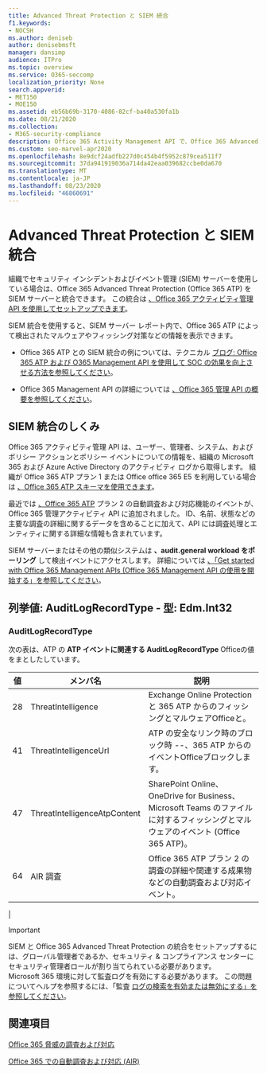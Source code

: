 ```yaml
---
title: Advanced Threat Protection と SIEM 統合
f1.keywords:
- NOCSH
ms.author: deniseb
author: denisebmsft
manager: dansimp
audience: ITPro
ms.topic: overview
ms.service: O365-seccomp
localization_priority: None
search.appverid:
- MET150
- MOE150
ms.assetid: eb56b69b-3170-4086-82cf-ba40a530fa1b
ms.date: 08/21/2020
ms.collection:
- M365-security-compliance
description: Office 365 Activity Management API で、Office 365 Advanced Threat Protection と関連する脅威イベントと組織の SIEM サーバーを統合します。
ms.custom: seo-marvel-apr2020
ms.openlocfilehash: 8e9dcf24adfb227d0c454b4f5952c879cea511f7
ms.sourcegitcommit: 37da941919036a714da42eaa039682ccbe0da670
ms.translationtype: MT
ms.contentlocale: ja-JP
ms.lasthandoff: 08/23/2020
ms.locfileid: "46860691"
---
```

# <a name="siem-integration-with-advanced-threat-protection"></a>Advanced Threat Protection と SIEM 統合

組織でセキュリティ インシデントおよびイベント管理 (SIEM) サーバーを使用している場合は、Office 365 Advanced Threat Protection (Office 365 ATP) を SIEM サーバーと統合できます。 この統合は [、Office 365 アクティビティ管理 API を使用してセットアップできます](https://docs.microsoft.com/office/office-365-management-api/office-365-management-activity-api-reference)。 

SIEM 統合を使用すると、SIEM サーバー レポート内で、Office 365 ATP によって検出されたマルウェアやフィッシング対策などの情報を表示できます。 

- Office 365 ATP との SIEM 統合の例については、テクニカル [ブログ: Office 365 ATP および O365 Management API を使用して SOC の効果を向上させる方法を参照してください](https://techcommunity.microsoft.com/t5/microsoft-security-and/improve-the-effectiveness-of-your-soc-with-office-365-atp-and/ba-p/1525185)。

- Office 365 Management API の詳細については [、Office 365 管理 API の概要を参照してください](https://docs.microsoft.com/office/office-365-management-api/office-365-management-apis-overview)。

## <a name="how-siem-integration-works"></a>SIEM 統合のしくみ

Office 365 アクティビティ管理 API は、ユーザー、管理者、システム、およびポリシー アクションとポリシー イベントについての情報を、組織の Microsoft 365 および Azure Active Directory のアクティビティ ログから取得します。 組織が Office 365 ATP プラン 1 または Office office 365 E5 を利用している場合は [、Office 365 ATP スキーマを使用できます](https://docs.microsoft.com/office/office-365-management-api/office-365-management-activity-api-schema#office-365-advanced-threat-protection-and-threat-investigation-and-response-schema)。  

最近では [、Office 365 ATP](office-365-atp.md#office-365-atp-plan-1-and-plan-2) プラン 2 の自動調査および対応機能のイベントが、Office 365 管理アクティビティ API に追加されました。 ID、名前、状態などの主要な調査の詳細に関するデータを含めることに加えて、API には調査処理とエンティティに関する詳細な情報も含まれています。

SIEM サーバーまたはその他の類似システムは **、audit.general workload をポーリング** して検出イベントにアクセスします。 詳細については [、「Get started with Office 365 Management APIs (Office 365 Management API の使用を開始する」を参照してください](https://docs.microsoft.com/office/office-365-management-api/get-started-with-office-365-management-apis)。 


## <a name="enum-auditlogrecordtype---type-edmint32"></a>列挙値: AuditLogRecordType - 型: Edm.Int32

### <a name="auditlogrecordtype"></a>AuditLogRecordType

次の表は、ATP の **ATP イベントに関連する AuditLogRecordType** Officeの値をまとしたしています。

|値|メンバ名|説明|
|---|---|---|
|28|ThreatIntelligence|Exchange Online Protection と 365 ATP からのフィッシングとマルウェアOfficeと。|
|41|ThreatIntelligenceUrl|ATP の安全なリンク時のブロック時 --、365 ATP からのイベントOfficeブロックします。|
|47|ThreatIntelligenceAtpContent|SharePoint Online、OneDrive for Business、Microsoft Teams のファイルに対するフィッシングとマルウェアのイベント (Office 365 ATP)。|
|64|AIR 調査|Office 365 ATP プラン 2 の調査の詳細や関連する成果物などの自動調査および対応イベント。|
|

> [!IMPORTANT]
> SIEM と Office 365 Advanced Threat Protection の統合をセットアップするには、グローバル管理者であるか、セキュリティ & コンプライアンス センターにセキュリティ管理者ロールが割り当てられている必要があります。<br/>Microsoft 365 環境に対して監査ログを有効にする必要があります。 この問題についてヘルプを参照するには、「監査 [ログの検索を有効または無効にする」を参照してください](../../compliance/turn-audit-log-search-on-or-off.md)。

## <a name="see-also"></a>関連項目

[Office 365 脅威の調査および対応](office-365-ti.md)

[Office 365 での自動調査および対応 (AIR)](automated-investigation-response-office.md)


